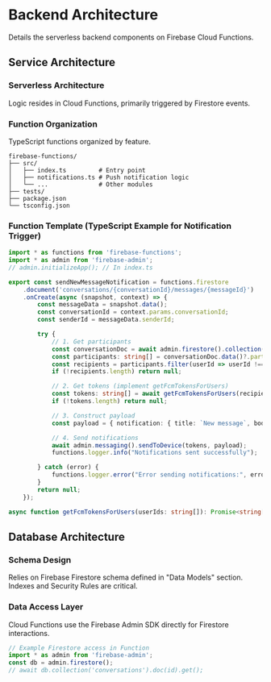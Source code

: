 # Backend Architecture

Details the serverless backend components on Firebase Cloud Functions.

## Service Architecture

### Serverless Architecture

Logic resides in Cloud Functions, primarily triggered by Firestore events.

### Function Organization

TypeScript functions organized by feature.

```
firebase-functions/
├── src/
│   ├── index.ts         # Entry point
│   ├── notifications.ts # Push notification logic
│   └── ...              # Other modules
├── tests/
├── package.json
└── tsconfig.json
```

### Function Template (TypeScript Example for Notification Trigger)

```typescript
import * as functions from 'firebase-functions';
import * as admin from 'firebase-admin';
// admin.initializeApp(); // In index.ts

export const sendNewMessageNotification = functions.firestore
    .document('conversations/{conversationId}/messages/{messageId}')
    .onCreate(async (snapshot, context) => {
        const messageData = snapshot.data();
        const conversationId = context.params.conversationId;
        const senderId = messageData.senderId;

        try {
            // 1. Get participants
            const conversationDoc = await admin.firestore().collection('conversations').doc(conversationId).get();
            const participants: string[] = conversationDoc.data()?.participants || [];
            const recipients = participants.filter(userId => userId !== senderId);
            if (!recipients.length) return null;

            // 2. Get tokens (implement getFcmTokensForUsers)
            const tokens: string[] = await getFcmTokensForUsers(recipients);
            if (!tokens.length) return null;

            // 3. Construct payload
            const payload = { notification: { title: `New message`, body: messageData.text, sound: 'default' }, data: { conversationId } };

            // 4. Send notifications
            await admin.messaging().sendToDevice(tokens, payload);
            functions.logger.info("Notifications sent successfully");

        } catch (error) {
            functions.logger.error("Error sending notifications:", error);
        }
        return null;
    });

async function getFcmTokensForUsers(userIds: string[]): Promise<string[]> { /* Fetch tokens from user profiles */ return []; }
```

## Database Architecture

### Schema Design

Relies on Firebase Firestore schema defined in "Data Models" section. Indexes and Security Rules are critical.

### Data Access Layer

Cloud Functions use the Firebase Admin SDK directly for Firestore interactions.

```typescript
// Example Firestore access in Function
import * as admin from 'firebase-admin';
const db = admin.firestore();
// await db.collection('conversations').doc(id).get();
```
